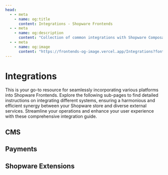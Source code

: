 ```yaml
---
head:
  - - meta
    - name: og:title
      content: Integrations - Shopware Frontends
  - - meta
    - name: og:description
      content: "Collection of common integrations with Shopware Composable Frontends."
  - - meta
    - name: og:image
      content: "https://frontends-og-image.vercel.app/Integrations?fontSize=150px"
---
```


# Integrations

This is your go-to resource for seamlessly incorporating various platforms into Shopware Frontends.
Explore the following sub-pages to find detailed instructions on integrating different systems,
ensuring a harmonious and efficient synergy between your Shopware store and diverse external services.
Streamline your operations and enhance your user experience with these comprehensive integration guide.

## CMS

<PageRef title="Multi CMS instance" sub="How to integrate 3rd CMS systems" page="multi-cms" />
<PageRef title="Strapi" sub="How to integrate Strapi CMS with the Shopware Frontends" page="strapi/index" />

## Payments

<PageRef title="Paypal Express" sub="Custom payment flow based on PayPal Express Checkout " page="../../getting-started/e-commerce/custom-payment.html" />

## Shopware Extensions

<PageRef title="Custom Products" sub="Example of integration with Custom Products extension" page="./custom-products" />
